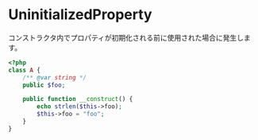 # UninitializedProperty
コンストラクタ内でプロパティが初期化される前に使用された場合に発生します。

```php
<?php
class A {
    /** @var string */
    public $foo;

    public function __construct() {
        echo strlen($this->foo);
        $this->foo = "foo";
    }
}
```
